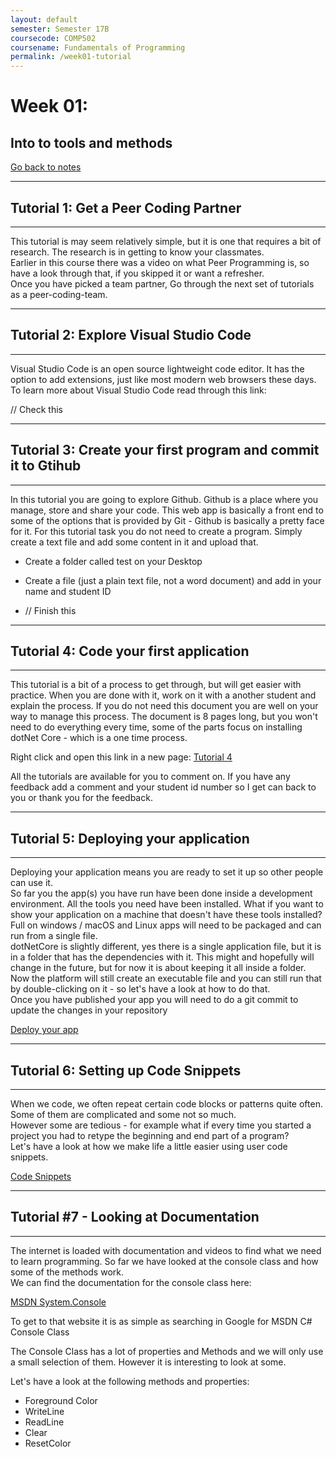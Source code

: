 ```yaml
---
layout: default
semester: Semester 17B
coursecode: COMP502
coursename: Fundamentals of Programming
permalink: /week01-tutorial
---
```


# Week 01:
## Into to tools and methods

<a href="/COMP5202/week01-index" class="btn btn-warning">Go back to notes</a> 

---

## Tutorial 1: Get a Peer Coding Partner

---

This tutorial is may seem relatively simple, but it is one that requires a bit of research. The research is in getting to know your classmates.  
Earlier in this course there was a video on what Peer Programming is, so have a look through that, if you skipped it or want a refresher.  
Once you have picked a team partner, Go through the next set of tutorials as a peer-coding-team.  

---

## Tutorial 2: Explore Visual Studio Code

---

Visual Studio Code is an open source lightweight code editor. It has the option to add extensions, just like most modern web browsers these days. To learn more about Visual Studio Code read through this link:

// Check this

---

## Tutorial 3: Create your first program and commit it to Gtihub

---

In this tutorial you are going to explore Github. Github is a place where you manage, store and share your code. This web app is basically a front end to some of the options that is provided by Git - Github is basically a pretty face for it.
For this tutorial task you do not need to create a program. Simply create a text file and add some content in it and upload that.
* Create a folder called test on your Desktop
* Create a file (just a plain text file, not a word document) and add in your name and student ID 

* // Finish this 

---

## Tutorial 4: Code your first application

---

This tutorial is a bit of a process to get through, but will get easier with practice. When you are done with it, work on it with a another student and explain the process. If you do not need this document you are well on your way to manage this process.
The document is 8 pages long, but you won't need to do everything every time, some of the parts focus on installing dotNet Core - which is a one time process.

Right click and open this link in a new page:
[Tutorial 4](https://docs.google.com/document/d/13x8tgzvwBRCLoayli8668Ok2hIWqlTXT3KteKrSVVtw/view)

All the tutorials are available for you to comment on. If you have any feedback add a comment and your student id number so I get can back to you or thank you for the feedback.

---

## Tutorial 5: Deploying your application

---

Deploying your application means you are ready to set it up so other people can use it.  
So far you the app(s) you have run have been done inside a development environment. All the tools you need have been installed. What if you want to show your application on a machine that doesn't have these tools installed?  
Full on windows / macOS and Linux apps will need to be packaged and can run from a single file.  
dotNetCore is slightly different, yes there is a single application file, but it is in a folder that has the dependencies with it. This might and hopefully will change in the future, but for now it is about keeping it all inside a folder.  
Now the platform will still create an executable file and you can still run that by double-clicking on it - so let's have a look at how to do that.  
Once you have published your app you will need to do a git commit to update the changes in your repository  

[Deploy your app](https://drive.google.com/file/u/0/d/0B1BauHSV0pwNbUR5T2MtOE1yUDg/view)

---

## Tutorial 6: Setting up Code Snippets

---

When we code, we often repeat certain code blocks or patterns quite often. Some of them are complicated and some not so much.  
However some are tedious - for example what if every time you started a project you had to retype the beginning and end part of a program?  
Let's have a look at how we make life a little easier using user code snippets.  

[Code Snippets](https://docs.google.com/document/d/1JMDtsd_EWFMB1u-Hj80qkwVqgM2kNnRGG53xyfoFXwk/edit)

---

## Tutorial #7 - Looking at Documentation

---

The internet is loaded with documentation and videos to find what we need to learn programming.
So far we have looked at the console class and how some of the methods work.  
We can find the documentation for the console class here:  

[MSDN System.Console](https://msdn.microsoft.com/en-us/library/system.console(v=vs.110).aspx)

To get to that website it is as simple as searching in Google for MSDN C# Console Class

The Console Class has a lot of properties and Methods and we will only use a small selection of them. However it is interesting to look at some.

Let's have a look at the following methods and properties:
* Foreground Color
* WriteLine
* ReadLine
* Clear
* ResetColor